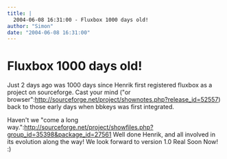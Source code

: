 ```yaml
---
title: |
  2004-06-08 16:31:00 - Fluxbox 1000 days old!
author: "Simon"
date: "2004-06-08 16:31:00"
---
```


# Fluxbox 1000 days old!

Just 2 days ago was 1000 days since Henrik first registered fluxbox as a
project on sourceforge. Cast your mind ("or browser":http://sourceforge.net/project/shownotes.php?release_id=52557) 
back to those early days when bbkeys was first integrated.

Haven't we "come a long way.":http://sourceforge.net/project/showfiles.php?group_id=35398&package_id=27561
Well done Henrik, and all involved in its evolution along the way! We look forward
to version 1.0 Real Soon Now! :)



